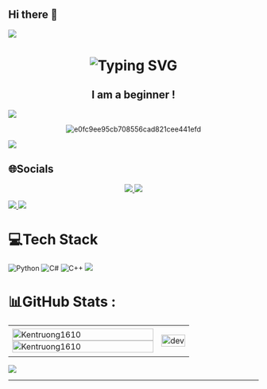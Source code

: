 ## Hi there 👋
<img src="https://user-images.githubusercontent.com/73097560/115834477-dbab4500-a447-11eb-908a-139a6edaec5c.gif">
<div style="text-align: center;">
    <h1 align="center" href="https://git.io/typing-svg"><img src="https://readme-typing-svg.herokuapp.com?font=Fira+Code&weight=900&size=25&duration=4991&pause=500&color=39FFD7&background=000000&vCenter=true&width=436&height=54&lines=HELLO%2C+MY+NAME+IS+KENTRUONG1610" alt="Typing SVG" /></h1>
    <h2 align="center">I am a beginner !</h2>
</div>


<img src="https://user-images.githubusercontent.com/73097560/115834477-dbab4500-a447-11eb-908a-139a6edaec5c.gif">

<p align="center">
  <img src="https://github.com/user-attachments/assets/a42cfca6-d510-4f7a-b410-6701fd5b6ca5" alt="e0fc9ee95cb708556cad821cee441efd">
</p>

<img src="https://user-images.githubusercontent.com/73097560/115834477-dbab4500-a447-11eb-908a-139a6edaec5c.gif">

## 🌐Socials
<p align="center">
  <a href="https://www.linkedin.com/in/545772291/" target="_blank">
    <img src="https://img.icons8.com/fluent/48/000000/linkedin.png"/>
  </a>
  <a href="https://www.facebook.com/viettung.truongthanh/" alt="Facebook">
    <img src="https://img.icons8.com/fluent/48/000000/facebook-new.png" target="_blank" />
  </a> 
</p>
<a href="https://visitcount.itsvg.in">
  <img src="https://visitcount.itsvg.in/api?id=KenTruong1610&label=Profile%20Views&icon=0&pretty=true" />
</a>
<img src="https://user-images.githubusercontent.com/73097560/115834477-dbab4500-a447-11eb-908a-139a6edaec5c.gif">

# 💻Tech Stack
![Python](https://img.shields.io/badge/python-3670A0?style=for-the-badge&logo=python&logoColor=ffdd54) ![C#](https://img.shields.io/badge/c%23-%23239120.svg?style=for-the-badge&logo=c-sharp&logoColor=white) ![C++](https://img.shields.io/badge/c++-%2300599C.svg?style=for-the-badge&logo=c%2B%2B&logoColor=white)
<img src="https://user-images.githubusercontent.com/73097560/115834477-dbab4500-a447-11eb-908a-139a6edaec5c.gif">

# 📊GitHub Stats :
<table style="width:100%;">
  <tr>
    <td>
      <img src="https://github-readme-stats.vercel.app/api?username=Kentruong1610&theme=radical&hide_border=false&include_all_commits=false&count_private=false"alt="Kentruong1610" width="100%"/>
      <img src="https://github-readme-stats.vercel.app/api/top-langs/?username=KenTruong1610&theme=radical&hide_border=false&include_all_commits=false&count_private=false&layout=compact" alt="Kentruong1610" width="100%"/>
    </td>
    <td>
      <p align="center"> 
        <img src="https://cdn.dribbble.com/users/1059583/screenshots/4171367/coding-freak.gif" alt="dev" width="100%"/>
      </p>
    </td>
  </tr>
</table>

<img src="https://user-images.githubusercontent.com/73097560/115834477-dbab4500-a447-11eb-908a-139a6edaec5c.gif">

---
